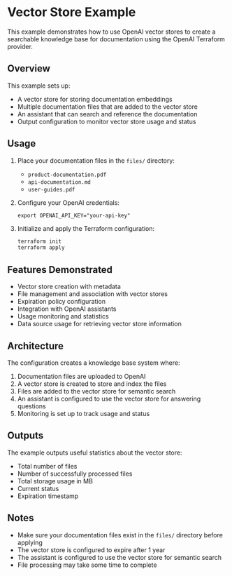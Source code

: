 # Vector Store Example

This example demonstrates how to use OpenAI vector stores to create a searchable knowledge base for documentation using the OpenAI Terraform provider.

## Overview

This example sets up:

- A vector store for storing documentation embeddings
- Multiple documentation files that are added to the vector store
- An assistant that can search and reference the documentation
- Output configuration to monitor vector store usage and status

## Usage

1. Place your documentation files in the `files/` directory:

   - `product-documentation.pdf`
   - `api-documentation.md`
   - `user-guides.pdf`

2. Configure your OpenAI credentials:

   ```hcl
   export OPENAI_API_KEY="your-api-key"
   ```

3. Initialize and apply the Terraform configuration:
   ```bash
   terraform init
   terraform apply
   ```

## Features Demonstrated

- Vector store creation with metadata
- File management and association with vector stores
- Expiration policy configuration
- Integration with OpenAI assistants
- Usage monitoring and statistics
- Data source usage for retrieving vector store information

## Architecture

The configuration creates a knowledge base system where:

1. Documentation files are uploaded to OpenAI
2. A vector store is created to store and index the files
3. Files are added to the vector store for semantic search
4. An assistant is configured to use the vector store for answering questions
5. Monitoring is set up to track usage and status

## Outputs

The example outputs useful statistics about the vector store:

- Total number of files
- Number of successfully processed files
- Total storage usage in MB
- Current status
- Expiration timestamp

## Notes

- Make sure your documentation files exist in the `files/` directory before applying
- The vector store is configured to expire after 1 year
- The assistant is configured to use the vector store for semantic search
- File processing may take some time to complete
